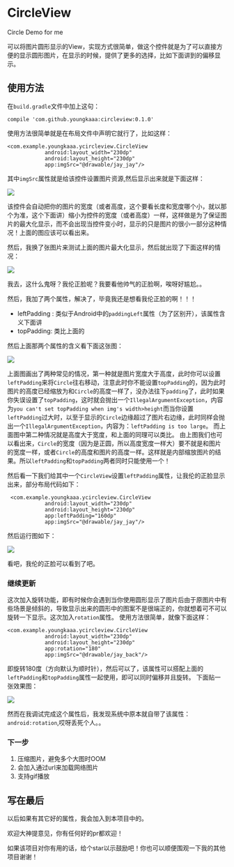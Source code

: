 # CircleView
Circle Demo for me

可以将图片圆形显示的View，实现方式很简单，做这个控件就是为了可以直接方便的显示圆形图片，在显示的时候，提供了更多的选择，比如下面讲到的偏移显示。

## 使用方法

在`build.gradle`文件中加上这句：

`compile 'com.github.youngkaaa:circleview:0.1.0'`



使用方法很简单就是在布局文件中声明它就行了，比如这样：

```
<com.example.youngkaaa.ycircleview.CircleView
            android:layout_width="230dp"
            android:layout_height="230dp"
            app:imgSrc="@drawable/jay_jay"/>
```

其中`imgSrc`属性就是给该控件设置图片资源,然后显示出来就是下面这样：

![](https://github.com/youngkaaa/CircleView/blob/master/app/pics/circle1.png)

该控件会自动把你的图片的宽度（或者高度，这个要看长度和宽度哪个小，就以那个为准，这个下面讲）缩小为控件的宽度（或者高度）一样，这样做是为了保证图片的最大化显示，而不会出现当控件变小时，显示的只是图片的很小一部分这种情况！上面的图应该可以看出来。

然后，我换了张图片来测试上面的图片最大化显示，然后就出现了下面这样的情况：

![](https://github.com/youngkaaa/CircleView/blob/master/app/pics/circle2.png)

我去，这什么鬼呀？我伦正脸呢？我要看他帅气的正脸啊，唉呀好尴尬。。

然后，我加了两个属性，解决了，毕竟我还是想看我伦正脸的啊！！！

*  leftPadding : 类似于Android中的`paddingLeft`属性（为了区别开），该属性含义下面讲
*  topPadding: 类比上面的

然后上面那两个属性的含义看下面这张图：

![](https://github.com/youngkaaa/CircleView/blob/master/app/pics/circle_guide.png)

上面图画出了两种常见的情况，第一种就是图片宽度大于高度，此时你可以设置`leftPadding`来将`Circle`往右移动，注意此时你不能设置`topPadding`的，因为此时图片的高度已经缩放为和`Circle`的高度一样了，没办法往下`padding`了，此时如果你失误设置了`topPadding`，这时就会抛出一个`IllegalArgumentException`，内容为`you can't set topPadding when img's width>height`而当你设置`leftPadding`过大时，以至于显示的`Circle`边缘超过了图片右边缘，此时同样会抛出一个`IllegalArgumentException`，内容为：`leftPadding is too large`。
而上面图中第二种情况就是高度大于宽度，和上面的同理可以类比。
由上图我们也可以看出来，`Circle`的宽度（因为是正圆，所以高度宽度一样大）要不就是和图片的宽度一样，或者`Circle`的高度和图片的高度一样。这样就是内部缩放图片的结果。所以`leftPadding`和`topPadding`两者同时只能使用一个！

然后看一下我们给其中一个`CircleView`设置`leftPadding`属性，让我伦的正脸显示出来，部分布局代码如下：

```
 <com.example.youngkaaa.ycircleview.CircleView
            android:layout_width="230dp"
            android:layout_height="230dp"
            app:leftPadding="160dp"
            app:imgSrc="@drawable/jay_jay"/>
```

然后运行图如下：

![](https://github.com/youngkaaa/CircleView/blob/master/app/pics/circle3.png)

看吧，我伦的正脸可以看到了吧。

### 继续更新

这次加入旋转功能，即有时候你会遇到当你使用圆形显示了图片后由于原图片中有些场景是倾斜的，导致显示出来的圆形中的图案不是很端正的，你就想着可不可以旋转一下显示。这次加入`rotation`属性。
使用方法很简单，就像下面这样：

```
<com.example.youngkaaa.ycircleview.CircleView
            android:layout_width="230dp"
            android:layout_height="230dp"
            app:rotation="180"
            app:imgSrc="@drawable/jay_back"/>
```

即旋转180度（方向默认为顺时针），然后可以了，该属性可以搭配上面的`leftPadding`和`topPadding`属性一起使用，即可以同时偏移并且旋转。
下面贴一张效果图：

![](https://github.com/youngkaaa/CircleView/blob/master/app/pics/circle_rotation.png)

然而在我调试完成这个属性后，我发现系统中原本就自带了该属性：`android:rotation`,哎呀丢死个人。。

### 下一步

1. 压缩图片，避免多个大图时OOM
2. 会加入通过url来加载网络图片
3. 支持gif播放

## 写在最后

以后如果有其它好的属性，我会加入到本项目中的。

欢迎大神提意见，你有任何好的pr都欢迎！

如果该项目对你有用的话，给个star以示鼓励吧！你也可以顺便围观一下我的其他项目谢谢！
